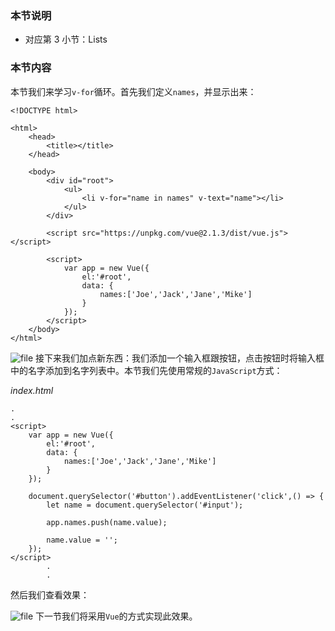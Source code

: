 ### 本节说明
* 对应第 3 小节：Lists


### 本节内容
本节我们来学习`v-for`循环。首先我们定义`names`，并显示出来：
```
<!DOCTYPE html>

<html>
    <head>
        <title></title>
    </head>

    <body>
        <div id="root">
            <ul>
                <li v-for="name in names" v-text="name"></li>
            </ul>
        </div>

        <script src="https://unpkg.com/vue@2.1.3/dist/vue.js"></script>

        <script>
            var app = new Vue({
                el:'#root',
                data: {
                    names:['Joe','Jack','Jane','Mike']
                }
            });
        </script>
    </body>
</html>
```
![file](https://lccdn.phphub.org/uploads/images/201810/12/19192/5ejiObchvU.png?imageView2/2/w/1240/h/0)
接下来我们加点新东西：我们添加一个输入框跟按钮，点击按钮时将输入框中的名字添加到名字列表中。本节我们先使用常规的`JavaScript`方式：

*index.html*
```
.
.
<script>
	var app = new Vue({
		el:'#root',
		data: {
			names:['Joe','Jack','Jane','Mike']
		}
	});

	document.querySelector('#button').addEventListener('click',() => {
		let name = document.querySelector('#input');

		app.names.push(name.value);

		name.value = '';
	});
</script>
		.
		.
```
然后我们查看效果：

![file](https://lccdn.phphub.org/uploads/images/201810/12/19192/x7D6yHA751.gif?imageView2/2/w/1240/h/0)
下一节我们将采用`Vue`的方式实现此效果。